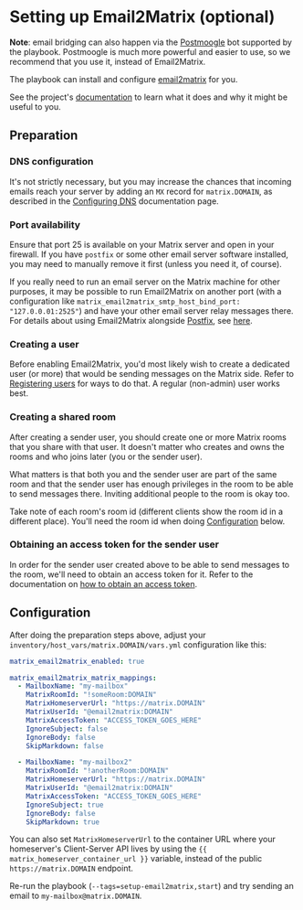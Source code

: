 # Setting up Email2Matrix (optional)

**Note**: email bridging can also happen via the [Postmoogle](configuring-playbook-bot-postmoogle.md) bot supported by the playbook.
Postmoogle is much more powerful and easier to use, so we recommend that you use it, instead of Email2Matrix.

The playbook can install and configure [email2matrix](https://github.com/devture/email2matrix) for you.

See the project's [documentation](https://github.com/devture/email2matrix/blob/master/docs/README.md) to learn what it does and why it might be useful to you.


## Preparation

### DNS configuration

It's not strictly necessary, but you may increase the chances that incoming emails reach your server by adding an `MX` record for `matrix.DOMAIN`, as described in the [Configuring DNS](configuring-dns.md) documentation page.

### Port availability

Ensure that port 25 is available on your Matrix server and open in your firewall.
If you have `postfix` or some other email server software installed, you may need to manually remove it first (unless you need it, of course).

If you really need to run an email server on the Matrix machine for other purposes, it may be possible to run Email2Matrix on another port (with a configuration like `matrix_email2matrix_smtp_host_bind_port: "127.0.0.01:2525"`) and have your other email server relay messages there.
For details about using Email2Matrix alongside [Postfix](http://www.postfix.org/), see [here](https://github.com/devture/email2matrix/blob/master/docs/setup_with_postfix.md).

### Creating a user

Before enabling Email2Matrix, you'd most likely wish to create a dedicated user (or more) that would be sending messages on the Matrix side.
Refer to [Registering users](registering-users.md) for ways to do that. A regular (non-admin) user works best.

### Creating a shared room

After creating a sender user, you should create one or more Matrix rooms that you share with that user.
It doesn't matter who creates and owns the rooms and who joins later (you or the sender user).

What matters is that both you and the sender user are part of the same room and that the sender user has enough privileges in the room to be able to send messages there.
Inviting additional people to the room is okay too.

Take note of each room's room id (different clients show the room id in a different place).
You'll need the room id when doing [Configuration](#configuration) below.


### Obtaining an access token for the sender user

In order for the sender user created above to be able to send messages to the room, we'll need to obtain an access token for it. Refer to the documentation on [how to obtain an access token](obtaining-access-tokens.md).

## Configuration

After doing the preparation steps above, adjust your `inventory/host_vars/matrix.DOMAIN/vars.yml` configuration like this:

```yaml
matrix_email2matrix_enabled: true

matrix_email2matrix_matrix_mappings:
  - MailboxName: "my-mailbox"
    MatrixRoomId: "!someRoom:DOMAIN"
    MatrixHomeserverUrl: "https://matrix.DOMAIN"
    MatrixUserId: "@email2matrix:DOMAIN"
    MatrixAccessToken: "ACCESS_TOKEN_GOES_HERE"
    IgnoreSubject: false
    IgnoreBody: false
    SkipMarkdown: false

  - MailboxName: "my-mailbox2"
    MatrixRoomId: "!anotherRoom:DOMAIN"
    MatrixHomeserverUrl: "https://matrix.DOMAIN"
    MatrixUserId: "@email2matrix:DOMAIN"
    MatrixAccessToken: "ACCESS_TOKEN_GOES_HERE"
    IgnoreSubject: true
    IgnoreBody: false
    SkipMarkdown: true
```

You can also set `MatrixHomeserverUrl` to the container URL where your homeserver's Client-Server API lives by using the `{{ matrix_homeserver_container_url }}` variable, instead of the public `https://matrix.DOMAIN` endpoint.

Re-run the playbook (`--tags=setup-email2matrix,start`) and try sending an email to `my-mailbox@matrix.DOMAIN`.
